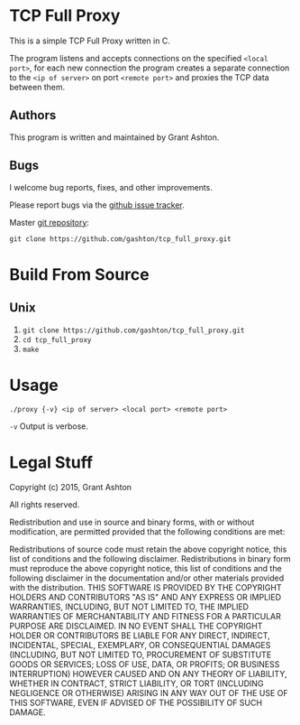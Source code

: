 TCP Full Proxy
=================

This is a simple TCP Full Proxy written in C.

The program listens and accepts connections on the specified `<local port>`, for each new connection the program creates a separate connection to the `<ip of server>` on port `<remote port>` and proxies the TCP data between them.

Authors
-------

This program is written and maintained by Grant Ashton.

Bugs
--------

I welcome bug reports, fixes, and other improvements.

Please report bugs via the [github issue tracker](https://github.com/gashton/tcp_full_proxy/issues).

Master [git repository](https://github.com/gashton/tcp_full_proxy):

   `git clone https://github.com/gashton/tcp_full_proxy.git`

Build From Source
=================

Unix
--------

1. `git clone https://github.com/gashton/tcp_full_proxy.git`
2. `cd tcp_full_proxy`
3. `make`

Usage
=================

`./proxy {-v} <ip of server> <local port> <remote port>`

`-v` Output is verbose.


Legal Stuff
===========

Copyright (c) 2015, Grant Ashton

All rights reserved.

Redistribution and use in source and binary forms, with or without modification, are permitted provided that the following conditions are met:

Redistributions of source code must retain the above copyright notice, this list of conditions and the following disclaimer.
Redistributions in binary form must reproduce the above copyright notice, this list of conditions and the following disclaimer in the documentation and/or other materials provided with the distribution.
THIS SOFTWARE IS PROVIDED BY THE COPYRIGHT HOLDERS AND CONTRIBUTORS "AS IS" AND ANY EXPRESS OR IMPLIED WARRANTIES, INCLUDING, BUT NOT LIMITED TO, THE IMPLIED WARRANTIES OF MERCHANTABILITY AND FITNESS FOR A PARTICULAR PURPOSE ARE DISCLAIMED. IN NO EVENT SHALL THE COPYRIGHT HOLDER OR CONTRIBUTORS BE LIABLE FOR ANY DIRECT, INDIRECT, INCIDENTAL, SPECIAL, EXEMPLARY, OR CONSEQUENTIAL DAMAGES (INCLUDING, BUT NOT LIMITED TO, PROCUREMENT OF SUBSTITUTE GOODS OR SERVICES; LOSS OF USE, DATA, OR PROFITS; OR BUSINESS INTERRUPTION) HOWEVER CAUSED AND ON ANY THEORY OF LIABILITY, WHETHER IN CONTRACT, STRICT LIABILITY, OR TORT (INCLUDING NEGLIGENCE OR OTHERWISE) ARISING IN ANY WAY OUT OF THE USE OF THIS SOFTWARE, EVEN IF ADVISED OF THE POSSIBILITY OF SUCH DAMAGE.